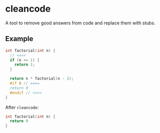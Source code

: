 # cleancode

A tool to remove good answers from code and replace them with stubs.

## Example

```cpp
int factorial(int n) {
  // <<<<
  if (n <= 1) {
    return 1;
  }

  return n * factorial(n - 1);
  #if 0 // ====
  return 0
  #endif // >>>>
}
```

After `cleancode`:

```cpp
int factorial(int n) {
  return 0
}
```
